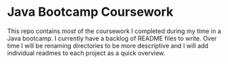 # Java Bootcamp Coursework

This repo contains *most* of the coursework I completed during my time in a Java bootcamp. I currently have a backlog of README files to write. Over time I will be renaming directories to be more descriptive and I will add individual readmes to each project as a quick overview.
